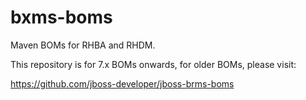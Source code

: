 # bxms-boms
Maven BOMs for RHBA and RHDM.

This repository is for 7.x BOMs onwards, for older BOMs, please visit:

https://github.com/jboss-developer/jboss-brms-boms
